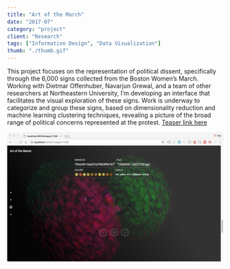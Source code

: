 ```yaml
---
title: "Art of the March"
date: "2017-07"
category: "project"
client: "Research"
tags: ["Information Design", "Data Visualization"]
thumb: "./thumb.gif"
---
```


This project focuses on the representation of political dissent, specifically through the 6,000 signs collected from the Boston Women’s March. Working with Dietmar Offenhuber, Navarjun Grewal, and a team of other researchers at Northeastern University, I’m developing an interface that facilitates the visual exploration of these signs. Work is underway to categorize and group these signs, based on dimensionality reduction and machine learning clustering techniques, revealing a picture of the broad range of political concerns represented at the protest. [Teaser link here](http://www.artofthemarch.boston/)

![Cluster view](1.cluster-2.jpeg "Cluster view")